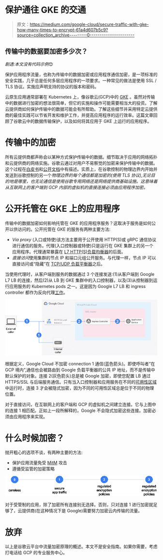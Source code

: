 # 保护通往 GKE 的交通

> 原文：<https://medium.com/google-cloud/secure-traffic-with-gke-how-many-times-to-encrypt-61a4d607b5c9?source=collection_archive---------0----------------------->

## 传输中的数据要加密多少次？

*剧透:本文没有代码示例*😊

保护应用程序流量，也称为传输中的数据加密或应用程序通信加密，是一项标准的安全实践，几乎总是任何多层应用程序的一项要求。一种常见的做法是使用 SSL / TLS 协议。实施应声明支持的协议的版本和密码。

云原生应用通常部署在 Kubernetes 上，像谷歌云(GCP)中的 [GKE](https://cloud.google.com/kubernetes-engine/docs/concepts/kubernetes-engine-overview) 。虽然对传输中的数据进行加密的想法很简单，但它的实施和操作可能需要相当大的投资。了解云提供商如何保护传输中的数据可能会有所帮助。了解这些细节并采用特定云提供商的最佳实践可以节省开发和维护工作，并提高应用程序的运行效率。这篇文章回顾了谷歌云中的数据传输保护，以及如何将其应用于 GKE 上运行的应用程序。

# 传输中的加密

所有云提供商都声称会以某种方式保护传输中的数据。细节取决于应用的网络拓扑和云提供商的网络实施。谷歌云通过对用户不易察觉的加密来保护传输中的数据。这个过程在[白皮书](https://cloud.google.com/security/overview/whitepaper#securing_data_in_transit)和[公开文档](https://cloud.google.com/security/encryption-in-transit)中有描述。实质上，在谷歌控制的物理边界内开始并发送到谷歌控制的另一个*物理边界的每个通信都是加密的(使用 TLS 协议),无论目的地是哪里，也无论通信是使用谷歌专用网络还是网络提供商基础设施。这意味着从互联网上的客户端到 GCP 内部的虚拟机的直接连接必须由应用程序加密。*

# 公开托管在 GKE 上的应用程序

传输中的数据加密如何影响托管在 GKE 的应用程序服务？这取决于服务是如何公开以供访问的。公开托管在 GKE 的服务有两种主要方法:

*   *Via proxy* (入口或特使)该方法主要用于公开使用 HTTP(S)或 gRPC 通信协议进行通信的服务。代理(入口控制器或特使)只是运行在 GKE 集群上的另一个应用程序。代理通常暴露在 [L7 HTTP(S)负载均衡器](https://cloud.google.com/load-balancing/docs/https)的后面。
*   *直接访问*使用集群的节点 IP 和端口元组公开服务。与代理一样，节点 IP 可以直接访问或“隐藏”在 [TCP/UDP 负载平衡器](https://cloud.google.com/load-balancing/docs/network)之后。

当使用代理时，从客户端到服务的数据通过 3 个连接发送:(1)从客户端到 Google L7 LB 的连接，然后(2)从 LB 到 GKE 集群中的入口控制器，以及(3)从控制器到运行应用服务的 Kubernetes pods 之一。这是因为 Google L7 LB 和 ingress controller 都作为反向代理[工作](https://en.wikipedia.org/wiki/Reverse_proxy)。

![](img/dc73ec57d7d8452496d1dda4f5dad074.png)

根据定义，Google Cloud 不加密 connection 1 通信(蓝色箭头)。即使呼叫者“在 GCP 境内”,通信也会被路由到 Google 负载平衡器的公共 IP 地址，而不是传输中默认保护的对象。连接 2(灰色箭头)总是被 Google 加密，即使您配置 LB 通过 HTTPS/SSL 与后端服务通信。只有当入口控制器和应用服务在不同的[可用性区域](https://cloud.google.com/kubernetes-engine/docs/concepts/types-of-clusters#multi-zonal_clusters)中运行时，连接 3 才会被隐式加密，因为不同的可用性区域总是位于不同的物理位置。

对于直接访问，在互联网上的客户端和 GCP 的虚拟机之间建立连接。它与上图中的连接 1 相匹配。正如上一段所解释的，Google 不会隐式加密这些连接。加密必须由应用程序来实现。

# 什么时候加密？

抛开粗心的选项不谈，有两种主要的方法:

*   保护应用流量免受 [MitM](https://en.wikipedia.org/wiki/Man-in-the-middle_attack) 攻击
*   遵循受监管的加密策略

![](img/e4de4632d6f0e54319d638e24bb8b895.png)

对于受管制的应用，除了加密所有连接别无选择。否则，只对连接 1 进行加密就足够了，云提供商(在这种情况下是 Google)需要努力加密云内传输的流量。

# 放弃

以上是谷歌云平台中流量加密原理的概述。本文不是安全指南。如果你需要，考虑打电话给 GCP 的专业服务中心。